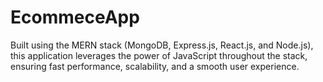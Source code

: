 # EcommeceApp
Built using the MERN stack (MongoDB, Express.js, React.js, and Node.js), this application leverages the power of JavaScript throughout the stack, ensuring fast performance, scalability, and a smooth user experience.
